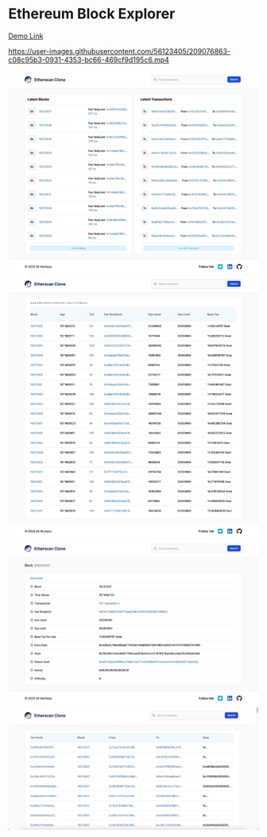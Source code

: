 # Ethereum Block Explorer

[Demo Link](https://blockexplorer-clone-blockchain-react.vercel.app/)



https://user-images.githubusercontent.com/56123405/209076863-c08c95b3-0931-4353-bc66-469cf9d195c6.mp4



<img src="./img/etherscan-clone-1.png">
<img src="./img/etherscan-clone-2.png">
<img src="./img/etherscan-clone-3.png">
<img src="./img/etherscan-clone-4.png">
